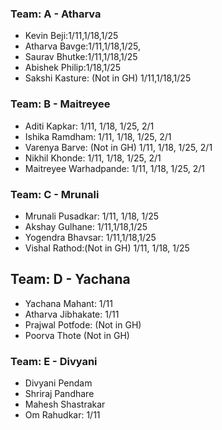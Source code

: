 ### Team: A - Atharva
- Kevin Beji:1/11,1/18,1/25
- Atharva Bavge:1/11,1/18,1/25,
- Saurav Bhutke:1/11,1/18,1/25
- Abishek Philip:1/18,1/25
- Sakshi Kasture: (Not in GH) 1/11,1/18,1/25

### Team: B - Maitreyee
- Aditi Kapkar: 1/11, 1/18, 1/25, 2/1
- Ishika Ramdham: 1/11, 1/18, 1/25, 2/1
- Varenya Barve: (Not in GH) 1/11, 1/18, 1/25, 2/1
- Nikhil Khonde: 1/11, 1/18, 1/25, 2/1
- Maitreyee Warhadpande: 1/11, 1/18, 1/25, 2/1

### Team: C - Mrunali
- Mrunali Pusadkar: 1/11, 1/18, 1/25
- Akshay Gulhane: 1/11,1/18,1/25
- Yogendra Bhavsar: 1/11,1/18,1/25
- Vishal Rathod:(Not in GH)  1/11, 1/18, 1/25 

## Team: D - Yachana
- Yachana Mahant: 1/11
- Atharva Jibhakate: 1/11
- Prajwal Potfode: (Not in GH)
- Poorva Thote (Not in GH) 

### Team: E - Divyani
- Divyani Pendam
- Shriraj Pandhare
- Mahesh Shastrakar
- Om Rahudkar: 1/11
